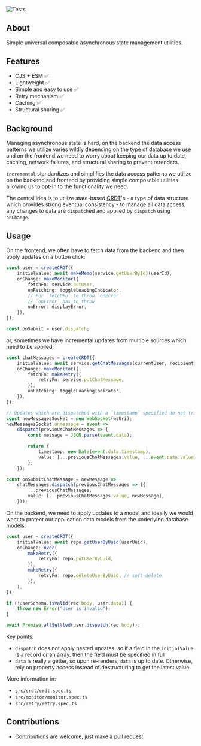 ![Tests](https://github.com/nmathew98/txn/actions/incremental/main.yml/badge.svg)

## About

Simple universal composable asynchronous state management utilities.

## Features

-   CJS + ESM ✅
-   Lightweight ✅
-   Simple and easy to use ✅
-   Retry mechanism ✅
-   Caching ✅
-   Structural sharing ✅

## Background

Managing asynchronous state is hard, on the backend the data access patterns we utilize varies wildly depending on the type of database we use and on the frontend we need to worry about keeping our data up to date, caching, network failures, and structural sharing to prevent rerenders.

`incremental` standardizes and simplifies the data access patterns we utilize on the backend and frontend by providing simple composable utilities allowing us to opt-in to the functionality we need.

The central idea is to utilize state-based [CRDT](https://en.wikipedia.org/wiki/Conflict-free_replicated_data_type)'s - a type of data structure which provides strong eventual consistency - to manage all data access, any changes to data are `dispatch`ed and applied by `dispatch` using `onChange`.

## Usage

On the frontend, we often have to fetch data from the backend and then apply updates on a button click:

```typescript
const user = createCRDT({
	initialValue: await makeMemo(service.getUserById)(userId),
	onChange: makeMonitor({
		fetchFn: service.putUser,
		onFetching: toggleLoadingIndicator,
		// For `fetchFn` to throw `onError`
		// `onError` has to throw
		onError: displayError,
	}),
});

const onSubmit = user.dispatch;
```

or, sometimes we have incremental updates from multiple sources which need to be applied:

```typescript
const chatMessages = createCRDT({
	initialValue: await service.getChatMessages(currentUser, recipient),
	onChange: makeMonitor({
		fetchFn: makeRetry({
			retryFn: service.putChatMessage,
		}),
		onFetching: toggleLoadingIndicator,
	}),
});

// Updates which are dispatched with a `timestamp` specified do not trigger `onChange`
const newMessagesSocket = new WebSocket(wsUri);
newMessagesSocket.onmessage = event =>
	dispatch(previousChatMessages => {
		const message = JSON.parse(event.data);

		return {
			timestamp: new Date(event.data.timestamp),
			value: [...previousChatMessages.value, ...event.data.value],
		};
	});

const onSubmitChatMessage = newMessage =>
	chatMessages.dispatch(previousChatMessages => ({
		...previousChatMessages,
		value: [...previousChatMessages.value, newMessage],
	}));
```

On the backend, we need to apply updates to a model and ideally we would want to protect our application data models from the underlying database models:

```typescript
const user = createCRDT({
	initialValue: await repo.getUserByUuid(userUuid),
	onChange: over(
		makeRetry({
			retryFn: repo.putUserByUuid,
		}),
		makeRetry({
			retryFn: repo.deleteUserByUuid, // soft delete
		}),
	),
});

if (!userSchema.isValid(req.body, user.data)) {
	throw new Error("User is invalid");
}

await Promise.allSettled(user.dispatch(req.body));
```

Key points:

-   `dispatch` does not apply nested updates, so if a field in the `initialValue` is a record or an array, then the field must be specified in full.
-   `data` is really a getter, so upon re-renders, `data` is up to date. Otherwise, rely on property access instead of destructuring to get the latest value.

More information in:

-   `src/crdt/crdt.spec.ts`
-   `src/monitor/monitor.spec.ts`
-   `src/retry/retry.spec.ts`

## Contributions

-   Contributions are welcome, just make a pull request
